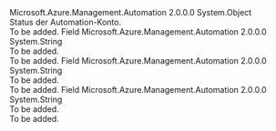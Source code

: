 <Type Name="AutomationAccountState" FullName="Microsoft.Azure.Management.Automation.Models.AutomationAccountState">
  <TypeSignature Language="C#" Value="public static class AutomationAccountState" />
  <TypeSignature Language="ILAsm" Value=".class public auto ansi abstract sealed beforefieldinit AutomationAccountState extends System.Object" />
  <TypeSignature Language="DocId" Value="T:Microsoft.Azure.Management.Automation.Models.AutomationAccountState" />
  <TypeSignature Language="VB.NET" Value="Public Class AutomationAccountState" />
  <TypeSignature Language="F#" Value="type AutomationAccountState = class" />
  <AssemblyInfo>
    <AssemblyName>Microsoft.Azure.Management.Automation</AssemblyName>
    <AssemblyVersion>2.0.0.0</AssemblyVersion>
  </AssemblyInfo>
  <Base>
    <BaseTypeName>System.Object</BaseTypeName>
  </Base>
  <Interfaces />
  <Docs>
    <summary>
            Status der Automation-Konto.
            </summary>
    <remarks>To be added.</remarks>
  </Docs>
  <Members>
    <Member MemberName="Ok">
      <MemberSignature Language="C#" Value="public const string Ok;" />
      <MemberSignature Language="ILAsm" Value=".field public static literal string Ok" />
      <MemberSignature Language="DocId" Value="F:Microsoft.Azure.Management.Automation.Models.AutomationAccountState.Ok" />
      <MemberSignature Language="VB.NET" Value="Public Const Ok As String " />
      <MemberSignature Language="F#" Value="val mutable Ok : string" Usage="Microsoft.Azure.Management.Automation.Models.AutomationAccountState.Ok" />
      <MemberType>Field</MemberType>
      <AssemblyInfo>
        <AssemblyName>Microsoft.Azure.Management.Automation</AssemblyName>
        <AssemblyVersion>2.0.0.0</AssemblyVersion>
      </AssemblyInfo>
      <ReturnValue>
        <ReturnType>System.String</ReturnType>
      </ReturnValue>
      <Docs>
        <summary>To be added.</summary>
        <remarks>To be added.</remarks>
      </Docs>
    </Member>
    <Member MemberName="Suspended">
      <MemberSignature Language="C#" Value="public const string Suspended;" />
      <MemberSignature Language="ILAsm" Value=".field public static literal string Suspended" />
      <MemberSignature Language="DocId" Value="F:Microsoft.Azure.Management.Automation.Models.AutomationAccountState.Suspended" />
      <MemberSignature Language="VB.NET" Value="Public Const Suspended As String " />
      <MemberSignature Language="F#" Value="val mutable Suspended : string" Usage="Microsoft.Azure.Management.Automation.Models.AutomationAccountState.Suspended" />
      <MemberType>Field</MemberType>
      <AssemblyInfo>
        <AssemblyName>Microsoft.Azure.Management.Automation</AssemblyName>
        <AssemblyVersion>2.0.0.0</AssemblyVersion>
      </AssemblyInfo>
      <ReturnValue>
        <ReturnType>System.String</ReturnType>
      </ReturnValue>
      <Docs>
        <summary>To be added.</summary>
        <remarks>To be added.</remarks>
      </Docs>
    </Member>
    <Member MemberName="Unavailable">
      <MemberSignature Language="C#" Value="public const string Unavailable;" />
      <MemberSignature Language="ILAsm" Value=".field public static literal string Unavailable" />
      <MemberSignature Language="DocId" Value="F:Microsoft.Azure.Management.Automation.Models.AutomationAccountState.Unavailable" />
      <MemberSignature Language="VB.NET" Value="Public Const Unavailable As String " />
      <MemberSignature Language="F#" Value="val mutable Unavailable : string" Usage="Microsoft.Azure.Management.Automation.Models.AutomationAccountState.Unavailable" />
      <MemberType>Field</MemberType>
      <AssemblyInfo>
        <AssemblyName>Microsoft.Azure.Management.Automation</AssemblyName>
        <AssemblyVersion>2.0.0.0</AssemblyVersion>
      </AssemblyInfo>
      <ReturnValue>
        <ReturnType>System.String</ReturnType>
      </ReturnValue>
      <Docs>
        <summary>To be added.</summary>
        <remarks>To be added.</remarks>
      </Docs>
    </Member>
  </Members>
</Type>